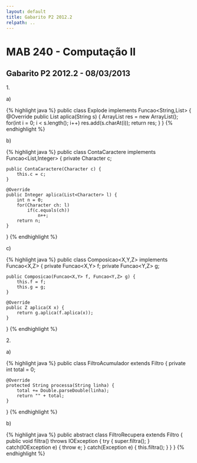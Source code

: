 ```yaml
---
layout: default
title: Gabarito P2 2012.2
relpath: ..
---
```


MAB 240 - Computação II
=======================

Gabarito P2 2012.2 - 08/03/2013
-------------------------------

1\.

a) 

{% highlight java %}
public class Explode implements Funcao<String,List<Character>> {
	@Override
	public List<Character> aplica(String s) {
		ArrayList<Character> res =
				new ArrayList<Character>();
		for(int i = 0; i < s.length(); i++)
			res.add(s.charAt(i));
		return res;
	}
}
{% endhighlight %}

b)

{% highlight java %}
public class ContaCaractere implements Funcao<List<Character>,Integer> {
	private Character c;
	
	public ContaCaractere(Character c) {
		this.c = c;
	}
	
	@Override
	public Integer aplica(List<Character> l) {
		int n = 0;
		for(Character ch: l)
			if(c.equals(ch))
				n++;
		return n;
	}
}
{% endhighlight %}

c)

{% highlight java %}
public class Composicao<X,Y,Z> implements Funcao<X,Z> {
	private Funcao<X,Y> f;
	private Funcao<Y,Z> g;
	
	public Composicao(Funcao<X,Y> f, Funcao<Y,Z> g) {
		this.f = f;
		this.g = g;
	}
	
	@Override
	public Z aplica(X x) {
		return g.aplica(f.aplica(x));
	}
}
{% endhighlight %}


2\.

a)

{% highlight java %}
public class FiltroAcumulador extends Filtro {
	private int total = 0;
	
	@Override
	protected String processa(String linha) {
		total += Double.parseDouble(linha);
		return "" + total;
	}
}
{% endhighlight %}

b)

{% highlight java %}
public abstract class FiltroRecupera extends Filtro {
	public void filtra() throws IOException {
		try {
			super.filtra();
		} catch(IOException e) {
			throw e;
		} catch(Exception e) {
			this.filtra();
		}
	}
}
{% endhighlight %}

